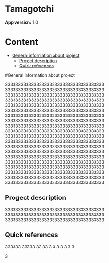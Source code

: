 # Tamagotchi

**App version:** 1.0

# Content

- [General information about project](#i-general-information-about-project)
  - [Project description](#project-description)
  - [Quick references](#quick-references)
  
#General information about project <a name="i-general-information-about-project"></a>

33333333333333333333333333333333333333
33333333333333333333333333333333333333
33333333333333333333333333333333333333
33333333333333333333333333333333333333
33333333333333333333333333333333333333
33333333333333333333333333333333333333
33333333333333333333333333333333333333
33333333333333333333333333333333333333
33333333333333333333333333333333333333
33333333333333333333333333333333333333
33333333333333333333333333333333333333
33333333333333333333333333333333333333
33333333333333333333333333333333333333
33333333333333333333333333333333333333
33333333333333333333333333333333333333
33333333333333333333333333333333333333
33333333333333333333333333333333333333
33333333333333333333333333333333333333
33333333333333333333333333333333333333
33333333333333333333333333333333333333


## Progect description <a name="project-description"></a>

33333333333333333333333333333333333333
33333333333333333333333333333333333333
33333333333333333333333333333333333333

## Quick references

333333
33333
33
33
3
3
3
3
3
3
3

3


